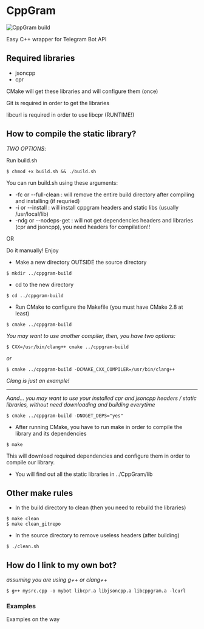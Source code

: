# CppGram
![CppGram build](https://gitlab.com/WiseDragonStd/CppGram/badges/master/build.svg)

Easy C++ wrapper for Telegram Bot API

## Required libraries

 * jsoncpp
 * cpr

 CMake will get these libraries and will configure them (once)

 Git is required in order to get the libraries

 libcurl is required in order to use libcpr (RUNTIME!)

## How to compile the static library?
 
 *TWO OPTIONS*:

 Run build.sh
 ~~~
 $ chmod +x build.sh && ./build.sh
 ~~~

 You can run build.sh using these arguments:

 * -fc or --full-clean : will remove the entire build directory after compiling and installing (if requried)
 * -i or --install : will install cppgram headers and static libs (usually /usr/local/lib)
 * -ndg or --nodeps-get : will not get dependencies headers and libraries (cpr and jsoncpp), you need headers for compilation!!

 OR

 Do it manually! Enjoy

 * Make a new directory OUTSIDE the source directory
 ~~~
 $ mkdir ../cppgram-build
 ~~~

 * cd to the new directory
 ~~~
 $ cd ../cppgram-build
 ~~~

 * Run CMake to configure the Makefile (you must have CMake 2.8 at least)
 ~~~
 $ cmake ../cppgram-build
 ~~~

  *You may want to use another compiler, then, you have two options:*

  ~~~
  $ CXX=/usr/bin/clang++ cmake ../cppgram-build
  ~~~

  *or*

  ~~~
  $ cmake ../cppgram-build -DCMAKE_CXX_COMPILER=/usr/bin/clang++
  ~~~

  *Clang is just an example!*

  ---

  *Aand... you may want to use your installed cpr and jsoncpp headers / static libraries, without need downloading and building everytime*

  ~~~
  $ cmake ../cppgram-build -DNOGET_DEPS="yes"
  ~~~

 * After running CMake, you have to run make in order to compile the library and its dependencies

 ~~~
 $ make
 ~~~

 This will download required dependencies and configure them in order to compile our library.

 * You will find out all the static libraries in ../CppGram/lib

## Other make rules

 * In the build directory to clean (then you need to rebuild the libraries)

 ~~~
 $ make clean
 $ make clean_gitrepo
 ~~~

 * In the source directory to remove useless headers (after building)

 ~~~
 $ ./clean.sh
 ~~~

## How do I link to my own bot?

 *assuming you are using g++ or clang++*

 ~~~
 $ g++ mysrc.cpp -o mybot libcpr.a libjsoncpp.a libcppgram.a -lcurl
 ~~~

### Examples

 Examples on the way
